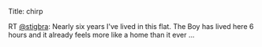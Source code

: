 Title: chirp

RT <a href="http://twitter.com/stigbra">@stigbra</a>: Nearly six years I've lived in this flat. The Boy has lived here 6 hours and it already feels more like a home than it ever ...
